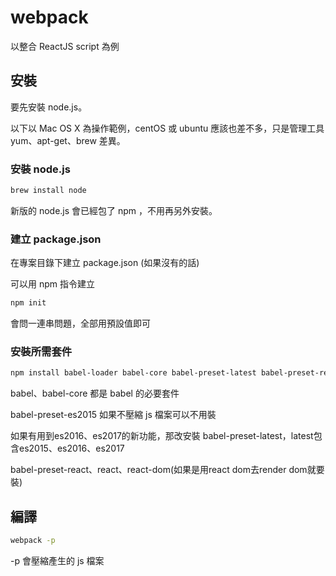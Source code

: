 # webpack

以整合 ReactJS script 為例

## 安裝

要先安裝 node.js。

以下以 Mac OS X 為操作範例，centOS 或 ubuntu 應該也差不多，只是管理工具 yum、apt-get、brew 差異。

### 安裝 node.js

```bash
brew install node
```

新版的 node.js 會已經包了 npm ，不用再另外安裝。

### 建立 package.json

在專案目錄下建立 package.json (如果沒有的話)

可以用 npm 指令建立

```bash
npm init
```

會問一連串問題，全部用預設值即可

### 安裝所需套件

```bash
npm install babel-loader babel-core babel-preset-latest babel-preset-react react react-dom webpack --save-dev
```

babel、babel-core 都是 babel 的必要套件

babel-preset-es2015 如果不壓縮 js 檔案可以不用裝

如果有用到es2016、es2017的新功能，那改安裝 babel-preset-latest，latest包含es2015、es2016、es2017

babel-preset-react、react、react-dom(如果是用react dom去render dom就要裝)

## 編譯

```bash
webpack -p
```

-p 會壓縮產生的 js 檔案




